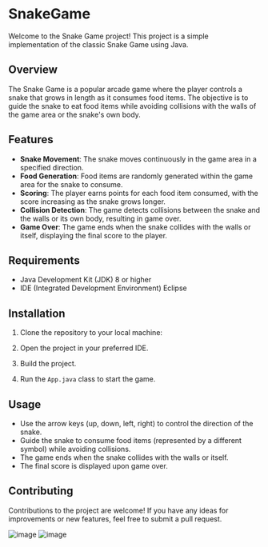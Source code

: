 # SnakeGame

Welcome to the Snake Game project! This project is a simple implementation of the classic Snake Game using Java.

## Overview

The Snake Game is a popular arcade game where the player controls a snake that grows in length as it consumes food items. The objective is to guide the snake to eat food items while avoiding collisions with the walls of the game area or the snake's own body.

## Features

- **Snake Movement**: The snake moves continuously in the game area in a specified direction.
- **Food Generation**: Food items are randomly generated within the game area for the snake to consume.
- **Scoring**: The player earns points for each food item consumed, with the score increasing as the snake grows longer.
- **Collision Detection**: The game detects collisions between the snake and the walls or its own body, resulting in game over.
- **Game Over**: The game ends when the snake collides with the walls or itself, displaying the final score to the player.

## Requirements

- Java Development Kit (JDK) 8 or higher
- IDE (Integrated Development Environment)  Eclipse

## Installation

1. Clone the repository to your local machine:

2. Open the project in your preferred IDE.

3. Build the project.

4. Run the `App.java` class to start the game.

## Usage

- Use the arrow keys (up, down, left, right) to control the direction of the snake.
- Guide the snake to consume food items (represented by a different symbol) while avoiding collisions.
- The game ends when the snake collides with the walls or itself.
- The final score is displayed upon game over.

## Contributing

Contributions to the project are welcome! If you have any ideas for improvements or new features, feel free to submit a pull request.

![image](https://github.com/PatilKhushee/SnakeGame/assets/131463332/75571195-420a-4332-9782-286dcbc23df0)
![image](https://github.com/PatilKhushee/SnakeGame/assets/131463332/44ea48b0-a890-4319-b850-b55717388bae)



